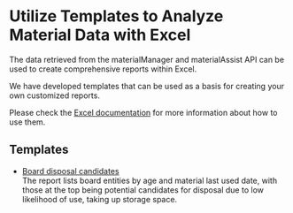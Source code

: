 ﻿# Utilize Templates to Analyze Material Data with Excel

The data retrieved from the materialManager and materialAssist API can be used to create comprehensive reports within Excel.  

We have developed templates that can be used as a basis for creating your own customized reports.

Please check the [Excel documentation](../../../../Documentation/Tools/Excel/Readme.md) for more information about how to use them.

## Templates

- [Board disposal candidates](DisposalCandidates/Readme.md)<br>
The report lists board entities by age and material last used date, with those at the top being potential candidates for disposal due to low likelihood of use, taking up storage space.

